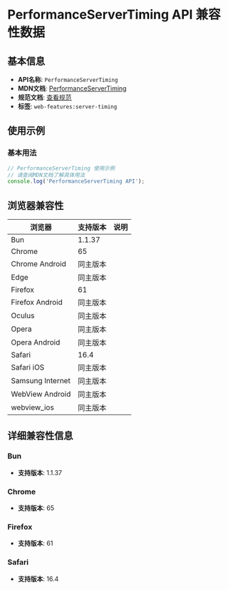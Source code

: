 # PerformanceServerTiming API 兼容性数据

## 基本信息

- **API名称**: `PerformanceServerTiming`
- **MDN文档**: [PerformanceServerTiming](https://developer.mozilla.org/docs/Web/API/PerformanceServerTiming)
- **规范文档**: [查看规范](https://w3c.github.io/server-timing/#the-performanceservertiming-interface)
- **标签**: `web-features:server-timing`

## 使用示例

### 基本用法

```javascript
// PerformanceServerTiming 使用示例
// 请查阅MDN文档了解具体用法
console.log('PerformanceServerTiming API');
```

## 浏览器兼容性

| 浏览器 | 支持版本 | 说明 |
|--------|----------|------|
| Bun | 1.1.37 |  |
| Chrome | 65 |  |
| Chrome Android | 同主版本 |  |
| Edge | 同主版本 |  |
| Firefox | 61 |  |
| Firefox Android | 同主版本 |  |
| Oculus | 同主版本 |  |
| Opera | 同主版本 |  |
| Opera Android | 同主版本 |  |
| Safari | 16.4 |  |
| Safari iOS | 同主版本 |  |
| Samsung Internet | 同主版本 |  |
| WebView Android | 同主版本 |  |
| webview_ios | 同主版本 |  |

## 详细兼容性信息

### Bun

- **支持版本**: 1.1.37

### Chrome

- **支持版本**: 65

### Firefox

- **支持版本**: 61

### Safari

- **支持版本**: 16.4

